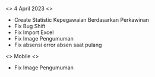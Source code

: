 <> 4 April 2023 <>
- Create Statistic Kepegawaian Berdasarkan Perkawinan
- Fix Bug Shift
- Fix Import Excel
- Fix Image Pengumuman
- Fix absensi error absen saat pulang

<> Mobile <>
- Fix Image Pengumuman

